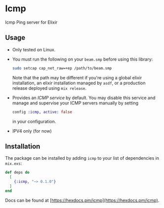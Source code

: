 # Icmp

Icmp Ping server for Elixir

## Usage

- Only tested on Linux.
- You must run the following on your `beam.smp` before using this library:

  ```bash
  sudo setcap cap_net_raw=+ep /path/to/beam.smp
  ```

  Note that the path may be different if you're using a global elixir installation, an elixir installation managed by `asdf`, or a production
  release deployed using `mix release`.

- Provides an *ICMP service* by default.  You may disable this service and
  manage and supervise your ICMP servers manually by setting

  ```elixir
  config :icmp, active: false
  ```

  in your configuration.

- IPV4 only (for now)

## Installation

The package can be installed by adding `icmp` to your list of dependencies in `mix.exs`:

```elixir
def deps do
  [
    {:icmp, "~> 0.1.0"}
  ]
end
```

Docs can be found at [https://hexdocs.pm/icmp](https://hexdocs.pm/icmp).

